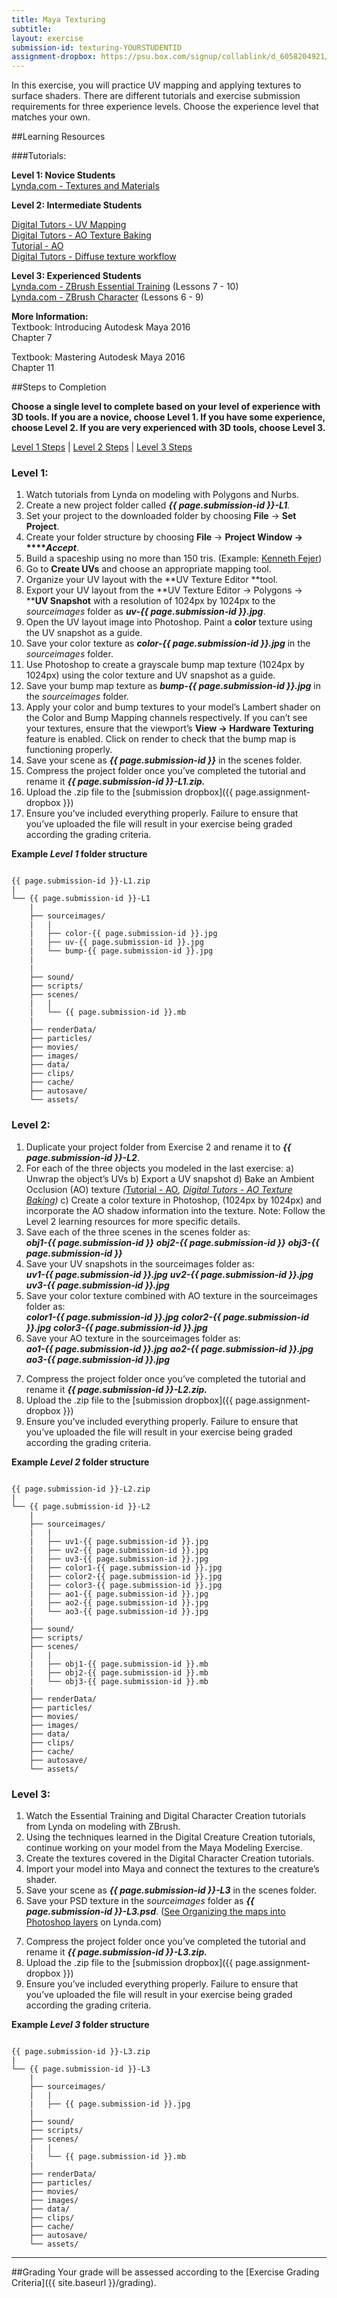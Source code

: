```yaml
---
title: Maya Texturing
subtitle: 
layout: exercise
submission-id: texturing-YOURSTUDENTID
assignment-dropbox: https://psu.box.com/signup/collablink/d_6058204921/115199876a709b
---
```


 In this exercise, you will practice UV mapping and applying textures to surface shaders. There are different tutorials and exercise submission requirements for three experience levels. Choose the experience level that matches your own.

##Learning Resources

###Tutorials:

**Level 1: Novice Students**  
[Lynda.com - Textures and Materials](http://www.lynda.com/Maya-tutorials/Maya-Essentials-4-Creating-Textures-Materials/96717-2.html)

**Level 2: Intermediate Students**

[Digital Tutors - UV Mapping](http://www.digitaltutors.com/11/training.php?vid=9346&autoplay=1)  
[Digital Tutors - AO Texture Baking](http://www.digitaltutors.com/11/training.php?vid=9348&autoplay=1)  
[Tutorial - AO](https://www.youtube.com/watch?v=v3SXSffuvnk)  
[Digital Tutors - Diffuse texture workflow](http://www.digitaltutors.com/11/training.php?vid=9350&autoplay=1)  

**Level 3: Experienced Students**  
[Lynda.com - ZBrush Essential Training](http://www.lynda.com/ZBrush-4-tutorials/Essential-Training/76980-2.html) (Lessons 7 - 10)  
[Lynda.com - ZBrush Character](http://www.lynda.com/3D-Animation-Character-Design-tutorials/Digital-Creature-Creation-in-ZBrush-Photoshop-and-Maya/83781-2.html) (Lessons 6 - 9)  

**More Information:**  
Textbook: Introducing Autodesk Maya 2016  
Chapter 7

Textbook: Mastering Autodesk Maya 2016  
Chapter 11

##Steps to Completion

**Choose a single level to complete based on your level of experience with 3D tools. If you are a novice, choose Level 1. If you have some experience, choose Level 2. If you are very experienced with 3D tools, choose Level 3.**

[Level 1 Steps](#level-1) | [Level 2 Steps](#level-2) | [Level 3 Steps](#level-3)

### <a name="level-1"></a>Level 1:

1. Watch tutorials from Lynda on modeling with Polygons and Nurbs.
2. Create a new project folder called **_{{ page.submission-id }}-L1_***.*
3. Set your project to the downloaded folder by choosing **File** → **Set Project**.
4. Create your folder structure by choosing **File** → **Project Window → ****_Accept_**.
5. Build a spaceship using no more than 150 tris. (Example: [Kenneth Fejer](http://www.kennethfejer.com/lowpoly.html))
6. Go to **Create UVs** and choose an appropriate mapping tool.
7. Organize your UV layout with the **UV Texture Editor **tool.
8. Export your UV layout from the **UV Texture Editor → Polygons → ****UV Snapshot** with a resolution of 1024px by 1024px to the *sourceimages* folder as **_uv-{{ page.submission-id }}.jpg_**.
9. Open the UV layout image into Photoshop. Paint a **color** texture using the UV snapshot as a guide.
10. Save your color texture as **_color-{{ page.submission-id }}.jpg_** in the *sourceimages* folder.
11. Use Photoshop to create a grayscale bump map texture (1024px by 1024px) using the color texture and UV snapshot as a guide.
12. Save your bump map texture as **_bump-{{ page.submission-id }}.jpg_** in the *sourceimages* folder.
13. Apply your color and bump textures to your model’s Lambert shader on the Color and Bump Mapping channels respectively. If you can’t see your textures, ensure that the viewport’s **View → Hardware Texturing** feature is enabled. Click on render to check that the bump map is functioning properly.
14. Save your scene as **_{{ page.submission-id }}_** in the scenes folder.
15. Compress the project folder once you’ve completed the tutorial and rename it **_{{ page.submission-id }}-L1.zip._**
16. Upload the .zip file to the [submission dropbox]({{ page.assignment-dropbox }})
17. Ensure you’ve included everything properly. Failure to ensure that you’ve uploaded the file will result in your exercise being graded according the grading criteria.

**Example _Level 1_ folder structure**

```

{{ page.submission-id }}-L1.zip
|
└── {{ page.submission-id }}-L1
    |
    ├── sourceimages/
    |   |
    |   ├── color-{{ page.submission-id }}.jpg
    |   ├── uv-{{ page.submission-id }}.jpg
    |   └── bump-{{ page.submission-id }}.jpg
    |   
    |
    ├── sound/
    ├── scripts/
    ├── scenes/
    |   |
    |   └── {{ page.submission-id }}.mb
    |
    ├── renderData/
    ├── particles/
    ├── movies/
    ├── images/
    ├── data/
    ├── clips/
    ├── cache/
    ├── autosave/
    └── assets/

```

### <a name="level-2"></a>Level 2:

1) Duplicate your project folder from Exercise 2 and rename it to **_{{ page.submission-id }}-L2_**.
2) For each of the three objects you modeled in the last exercise:
  a) Unwrap the object’s UVs
  b) Export a UV snapshot
  d) Bake an Ambient Occlusion (AO) texture *(*[Tutorial - AO](https://www.youtube.com/watch?v=v3SXSffuvnk)*, *[Digital Tutors - AO Texture Baking](http://www.digitaltutors.com/11/training.php?vid=9348&autoplay=1)*)*
  c) Create a color texture in Photoshop, (1024px by 1024px) and incorporate the AO shadow information into the texture.
Note: Follow the Level 2 learning resources for more specific details.
3) Save each of the three scenes in the scenes folder as:  
  **_obj1-{{ page.submission-id }}_**
  **_obj2-{{ page.submission-id }}_**
  **_obj3-{{ page.submission-id }}_**
4) Save your UV snapshots in the sourceimages folder as:  
  **_uv1-{{ page.submission-id }}.jpg_**
  **_uv2-{{ page.submission-id }}.jpg_**
  **_uv3-{{ page.submission-id }}.jpg_**
5) Save your color texture combined with AO texture in the sourceimages folder as:  
  **_color1-{{ page.submission-id }}.jpg_**
  **_color2-{{ page.submission-id }}.jpg_**
  **_color3-{{ page.submission-id }}.jpg_**
6) Save your AO texture in the sourceimages folder as:  
  **_ao1-{{ page.submission-id }}.jpg_**
  **_ao2-{{ page.submission-id }}.jpg_**
  **_ao3-{{ page.submission-id }}.jpg_**
7. Compress the project folder once you’ve completed the tutorial and rename it **_{{ page.submission-id }}-L2.zip._**
8. Upload the .zip file to the [submission dropbox]({{ page.assignment-dropbox }})
9. Ensure you’ve included everything properly. Failure to ensure that you’ve uploaded the file will result in your exercise being graded according the grading criteria.

**Example _Level 2_ folder structure**

```

{{ page.submission-id }}-L2.zip
|
└── {{ page.submission-id }}-L2
    |
    ├── sourceimages/
    |   |
    |   ├── uv1-{{ page.submission-id }}.jpg
	|   ├── uv2-{{ page.submission-id }}.jpg
    |   ├── uv3-{{ page.submission-id }}.jpg
    |   ├── color1-{{ page.submission-id }}.jpg
    |   ├── color2-{{ page.submission-id }}.jpg
    |   ├── color3-{{ page.submission-id }}.jpg
    |   ├── ao1-{{ page.submission-id }}.jpg
    |   ├── ao2-{{ page.submission-id }}.jpg
    |   └── ao3-{{ page.submission-id }}.jpg
    |
    ├── sound/
    ├── scripts/
    ├── scenes/
    |   |
    |   ├── obj1-{{ page.submission-id }}.mb
    |   ├── obj2-{{ page.submission-id }}.mb
    |   └── obj3-{{ page.submission-id }}.mb
    |
    ├── renderData/
    ├── particles/
    ├── movies/
    ├── images/
    ├── data/
    ├── clips/
    ├── cache/
    ├── autosave/
    └── assets/

```

### <a name="level-3"></a>Level 3:

1) Watch the Essential Training and Digital Character Creation tutorials from Lynda on modeling with ZBrush.
2) Using the techniques learned in the Digital Creature Creation tutorials, continue working on your model from the Maya Modeling Exercise.
3) Create the textures covered in the Digital Character Creation tutorials.
4) Import your model into Maya and connect the textures to the creature’s shader.
5) Save your scene as **_{{ page.submission-id }}-L3_** in the scenes folder.
6) Save your PSD texture in the *sourceimages* folder as **_{{ page.submission-id }}-L3.psd_**. ([See Organizing the maps into Photoshop layers](http://www.lynda.com/3D-Animation-Character-Design-tutorials/Digital-Creature-Creation-in-ZBrush-Photoshop-and-Maya/83781-2.html) on Lynda.com)
7. Compress the project folder once you’ve completed the tutorial and rename it **_{{ page.submission-id }}-L3.zip._**
8. Upload the .zip file to the [submission dropbox]({{ page.assignment-dropbox }})
9. Ensure you’ve included everything properly. Failure to ensure that you’ve uploaded the file will result in your exercise being graded according the grading criteria.

**Example _Level 3_ folder structure**

```

{{ page.submission-id }}-L3.zip
|
└── {{ page.submission-id }}-L3
    |
    ├── sourceimages/
    |   |
    |   ├── {{ page.submission-id }}.jpg
    |
    ├── sound/
    ├── scripts/
    ├── scenes/
    |   |
    |   └── {{ page.submission-id }}.mb
    |
    ├── renderData/
    ├── particles/
    ├── movies/
    ├── images/
    ├── data/
    ├── clips/
    ├── cache/
    ├── autosave/
    └── assets/

```

* * *

##Grading
Your grade will be assessed according to the [Exercise Grading Criteria]({{ site.baseurl }}/grading). 